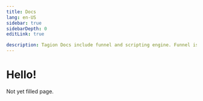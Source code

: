 ```yaml
---
title: Docs
lang: en-US
sidebar: true
sidebarDepth: 0
editLink: true

description: Tagion Docs include funnel and scripting engine. Funnel is an official scripting engine for Tagion Network. It is based on Forth programming language. Scripting Engine is a component of Tagion Node software.
---
```


# Hello!

Not yet filled page.